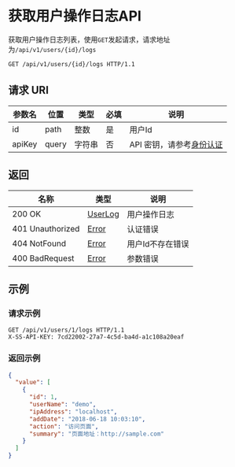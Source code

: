 # 获取用户操作日志API

获取用户操作日志列表，使用`GET`发起请求，请求地址为`/api/v1/users/{id}/logs`

```http
GET /api/v1/users/{id}/logs HTTP/1.1
```

## 请求 URI

参数名 | 位置 | 类型 | 必填 | 说明
------ | ------ | ------ | ------ | ------
id | path | 整数 | 是 | 用户Id
apiKey | query | 字符串 | 否 | API 密钥，请参考[身份认证](authentication.md)

## 返回

名称 | 类型 | 说明
------ | ------ | ------
200 OK | [UserLog](/users/README?id=userLog) | 用户操作日志
401 Unauthorized | [Error](/error?id=error) | 认证错误
404 NotFound | [Error](/error?id=error) | 用户Id不存在错误
400 BadRequest | [Error](/error?id=error) | 参数错误

## 示例

### 请求示例

```http
GET /api/v1/users/1/logs HTTP/1.1
X-SS-API-KEY: 7cd22002-27a7-4c5d-ba4d-a1c108a20eaf
```

### 返回示例

```json
{
  "value": [
    {
      "id": 1,
      "userName": "demo",
      "ipAddress": "localhost",
      "addDate": "2018-06-18 10:03:10",
      "action": "访问页面",
      "summary": "页面地址：http://sample.com"
    }
  ]
}
```